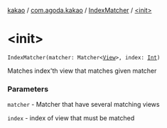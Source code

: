 [kakao](../../index.md) / [com.agoda.kakao](../index.md) / [IndexMatcher](index.md) / [&lt;init&gt;](./-init-.md)

# &lt;init&gt;

`IndexMatcher(matcher: Matcher<`[`View`](https://developer.android.com/reference/android/view/View.html)`>, index: `[`Int`](https://kotlinlang.org/api/latest/jvm/stdlib/kotlin/-int/index.html)`)`

Matches index'th view that matches given matcher

### Parameters

`matcher` - Matcher that have several matching views

`index` - index of view that must be matched